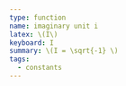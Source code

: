 ```yaml
---
type: function
name: imaginary unit i
latex: \(I\)
keyboard: I
summary: \(I = \sqrt{-1} \)
tags:
  - constants
---
```


